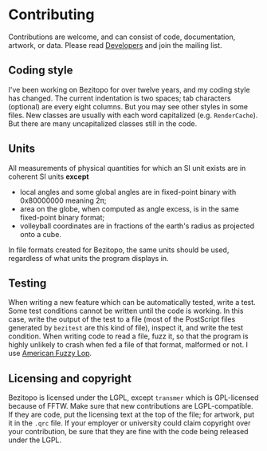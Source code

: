 # Contributing
Contributions are welcome, and can consist of code, documentation, artwork, or data. Please read [Developers](http://bezitopo.org/developers.html) and join the mailing list.
## Coding style
I've been working on Bezitopo for over twelve years, and my coding style has changed. The current indentation is two spaces; tab characters (optional) are every eight columns. But you may see other styles in some files.
New classes are usually with each word capitalized (e.g. `RenderCache`). But there are many uncapitalized classes still in the code.
## Units
All measurements of physical quantities for which an SI unit exists are in coherent SI units **except**

- local angles and some global angles are in fixed-point binary with 0x80000000 meaning 2π;
- area on the globe, when computed as angle excess, is in the same fixed-point binary format;
- volleyball coordinates are in fractions of the earth's radius as projected onto a cube.

In file formats created for Bezitopo, the same units should be used, regardless of what units the program displays in.
## Testing
When writing a new feature which can be automatically tested, write a test. Some test conditions cannot be written until the code is working. In this case, write the output of the test to a file (most of the PostScript files generated by `bezitest` are this kind of file), inspect it, and write the test condition.
When writing code to read a file, fuzz it, so that the program is highly unlikely to crash when fed a file of that format, malformed or not. I use [American Fuzzy Lop](https://github.com/vanhauser-thc/AFLplusplus).
## Licensing and copyright
Bezitopo is licensed under the LGPL, except `transmer` which is GPL-licensed because of FFTW. Make sure that new contributions are LGPL-compatible. If they are code, put the licensing text at the top of the file; for artwork, put it in the `.qrc` file.
If your employer or university could claim copyright over your contribution, be sure that they are fine with the code being released under the LGPL.